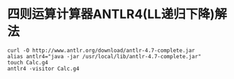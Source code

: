 四则运算计算器ANTLR4(LL递归下降)解法
=======================

``` shell
curl -O http://www.antlr.org/download/antlr-4.7-complete.jar
alias antlr4="java -jar /usr/local/lib/antlr-4.7-complete.jar"
touch Calc.g4
antlr4 -visitor Calc.g4
```
